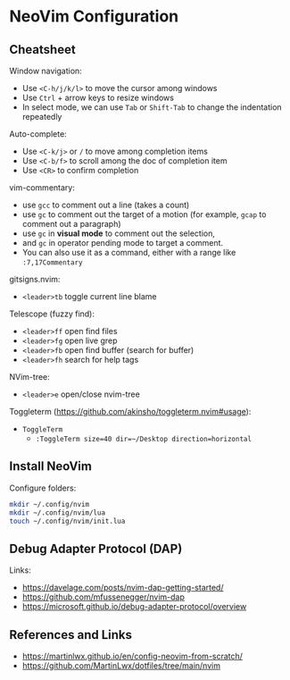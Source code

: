 # NeoVim Configuration


## Cheatsheet

Window navigation:
* Use `<C-h/j/k/l>` to move the cursor among windows
* Use `Ctrl` + arrow keys to resize windows
* In select mode, we can use `Tab` or `Shift-Tab` to change the indentation repeatedly

Auto-complete:
* Use `<C-k/j>` or `/` to move among completion items
* Use `<C-b/f>` to scroll among the doc of completion item
* Use `<CR>` to confirm completion

vim-commentary:
* use `gcc` to comment out a line (takes a count)
* use `gc` to comment out the target of a motion (for example, `gcap` to comment out a paragraph)
* use `gc` in **visual mode** to comment out the selection,
* and `gc` in operator pending mode to target a comment.
* You can also use it as a command, either with a range like `:7,17Commentary`

gitsigns.nvim:
* `<leader>tb` toggle current line blame

Telescope (fuzzy find):
* `<leader>ff` open find files
* `<leader>fg` open live grep
* `<leader>fb` open find buffer (search for buffer)
* `<leader>fh` search for help tags


NVim-tree:
* `<leader>e` open/close nvim-tree


Toggleterm (https://github.com/akinsho/toggleterm.nvim#usage):
* `ToggleTerm`
	* `:ToggleTerm size=40 dir=~/Desktop direction=horizontal`


## Install NeoVim

Configure folders:

```bash
mkdir ~/.config/nvim
mkdir ~/.config/nvim/lua
touch ~/.config/nvim/init.lua
```


## Debug Adapter Protocol (DAP)

Links:
* https://davelage.com/posts/nvim-dap-getting-started/
* https://github.com/mfussenegger/nvim-dap
* https://microsoft.github.io/debug-adapter-protocol/overview


## References and Links

* https://martinlwx.github.io/en/config-neovim-from-scratch/
* https://github.com/MartinLwx/dotfiles/tree/main/nvim
